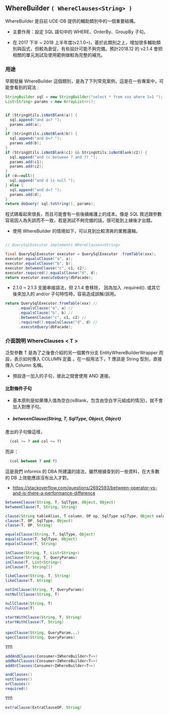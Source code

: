 ## WhereBuilder ```( WhereClauses<String> )```

WhereBuilder 是目前 UDE-DB 提供的輔助類別中的一個重要結構。

* 主要作用：設定 SQL 語句中的 WHERE、OrderBy、GroupBy 子句。

* 在 2017 下半 ~ 2018 上半年度(v2.1.0~)，基於此類別之上，增加很多輔助類別與函式，但較為倉促，有些設計可能不夠完備。預計2018.12 的 v2.1.4 會把相關的單元測試及使用範例做較為完整的補充。


### 用途

早期發展 WhereBuilder 這個類別，是為了下列常見案例，這是在一些專案中，可能會看到的寫法 : 

``` java
StringBuilder sql = new StringBuilder("select * from xxx where 1=1 ");
List<String> params = new ArrayList<>();


if (StringUtils.isNotBlank(a)) {
  sql.append("and a=? ");
  params.add(a);
}
if (StringUtils.isNotBlank(b)) {
  sql.append("and b=? ");
  params.add(b);
}
if (StringUtils.isNotBlank(c1) && StringUtils.isNotBlank(c2)) {
  sql.append("and (c between ? and ?) ");
  params.add(c1);
  params.add(c2);  
}
if (d==null){
  sql.append("and d is null ");
} else {
  sql.append("and d=? ");
  params.add(d);
}
return doQuery( sql.toString(), params);
```

程式碼看起來很長，而且可能會有一些後續維護上的成本。像是 SQL 敘述跟參數容易因人為失誤而不一致，若是測試不夠完備的話，很可能到上線後才出錯。

* 使用 WhereBuilder 的情境如下，可以見到比較清爽的業務邏輯。

``` java

// QuerySqlExecutor implements WhereClauses<String>

final QuerySqlExecutor executor = QuerySqlExecutor .fromTable(xxx);
executor.equalsClause("a", a);
executor.equalsClause("b", b);
executor.betweenClause("c", c1, c2);
executor.required().equalsClause("d", d);
return executor.executeQuery(dbFacade);
```

* 2.1.0 ~ 2.1.3 支援串接語法，但 2.1.4 會移除，
  因為加入 .required(). 或其它後來加入的 and/or 子句特性時，容易造成誤解/誤用。

``` java
return QuerySqlExecutor.fromTable(xxx) //
      .equalsClause("a", a) //
      .equalsClause("b", b) //
      .betweenClause("c", c1, c2) //
      .required().equalsClause("d", d) //
      .executeQuery(dbFacade); 
```



### 介面說明 WhereClauses < T \>

泛型參數 T 是為了之後會介紹的另一個實作分支 EntityWhereBuilderWrapper 而設，表示如何傳入 COLUMN 定義
。在一般用法下，T 應該是 String 型別，直接傳入 Column 名稱。

* 預設逐一加入的子句，彼此之間會使用 AND 連接。

#### 比對條件子句

* 基本原則是如果傳入值為空白(isBlank，包含由空白字元組成的情況)，就不會加入對應子句。
* ##### betweenClause(String, T, SqlType, Object, Object)

產出的子句像這樣，
``` sql
  (col >= ? and col <= ?) 
```

而非：
``` sql
  (col between ? and ?) 
```

這是我們 informix 的 DBA 所建議的語法，雖然根據查到的一些資料，在大多數的 DB 上效能應該沒有出入才對。

* https://stackoverflow.com/questions/2692593/between-operator-vs-and-is-there-a-performance-difference



``` java
betweenClause(String, T, SqlType, Object, Object)
betweenClause(T, String, String)

clause(String tableAlias, T column, OP op, SqlType sqlType, Object value)
clause(T, OP, SqlType, Object)
clause(T, OP, String)

equalsClause(String, T, SqlType, Object)
equalsClause(T, SqlType, Object)
equalsClause(T, String)

inClause(String, T, List<String>)
inClause(String, T, QueryParams)
inClause(T, List<String>)
inClause(T, String[])

likeClause(String, T, String)
likeClause(T, String)

notInClause(String, T, QueryParams)
notNullClause(String, T)

nullClause(String, T)
nullClause(T)

startWithClause(String, T, String)
startWithClause(T, String)
```


####

``` java
specClause(String, QueryParam...)
specClause(String, QueryParams)
```

1111



``` java
addAndClauses(Consumer<IWhereBuilder<T>>)
addNotClauses(Consumer<IWhereBuilder<T>>)
addOrClauses(Consumer<IWhereBuilder<T>>)

andClauses()
notClauses()
orClauses()
required()
```


1111



``` java
extraClause(ExtraClauseOP, String)
```




 






